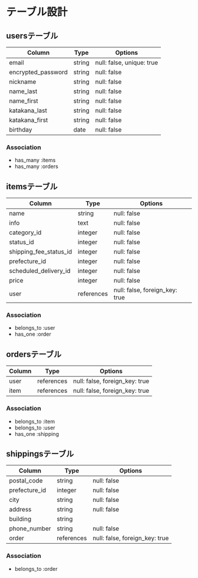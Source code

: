 # テーブル設計

## usersテーブル

| Column                    | Type   | Options                   |
| ------------------------- | ------ | ------------------------- |
| email                     | string | null: false, unique: true |
| encrypted_password        | string | null: false               |
| nickname                  | string | null: false               |
| name_last                 | string | null: false               |
| name_first                | string | null: false               |
| katakana_last             | string | null: false               |
| katakana_first            | string | null: false               |
| birthday                  | date   | null: false               |

### Association

- has_many :items
- has_many :orders

## itemsテーブル

| Column                 | Type       | Options                        |
| ---------------------- | ---------- | ------------------------------ |
| name                   | string     | null: false                    |
| info                   | text       | null: false                    |
| category_id            | integer    | null: false                    |
| status_id              | integer    | null: false                    |
| shipping_fee_status_id | integer    | null: false                    |
| prefecture_id          | integer    | null: false                    |
| scheduled_delivery_id  | integer    | null: false                    |
| price                  | integer    | null: false                    |
| user                   | references | null: false, foreign_key: true |

### Association

- belongs_to :user
- has_one :order

## ordersテーブル

| Column | Type       | Options                        |
| ------ | ---------- | ------------------------------ |
| user   | references | null: false, foreign_key: true | 
| item   | references | null: false, foreign_key: true | 

### Association

- belongs_to :item
- belongs_to :user
- has_one :shipping

## shippingsテーブル

| Column        | Type       | Options                        |
| ------------- | ---------- | ------------------------------ |
| postal_code   | string     | null: false                    |
| prefecture_id | integer    | null: false                    |
| city          | string     | null: false                    |
| address       | string     | null: false                    |
| building      | string     |                                |
| phone_number  | string     | null: false                    |
| order         | references | null: false, foreign_key: true |

### Association

- belongs_to :order